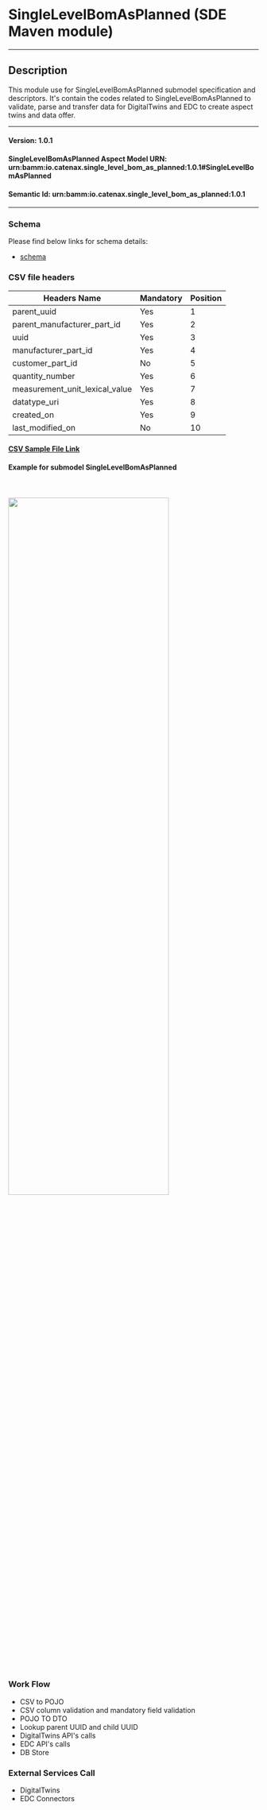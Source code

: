  # SingleLevelBomAsPlanned (SDE Maven module)
---
## Description

This module use for SingleLevelBomAsPlanned submodel specification and descriptors. It's contain the codes related to SingleLevelBomAsPlanned to validate, parse and transfer data for DigitalTwins and EDC to create aspect twins and data offer.

---
#### Version: 1.0.1
#### SingleLevelBomAsPlanned Aspect Model URN: urn:bamm:io.catenax.single_level_bom_as_planned:1.0.1#SingleLevelBomAsPlanned
#### Semantic Id: urn:bamm:io.catenax.single_level_bom_as_planned:1.0.1
---

### Schema

Please find below links for schema details:

- [schema](src/main/resources/single-level-bom-as-planned.json)


### CSV file headers

| Headers Name       	       		| Mandatory                     | Position 	|
|-------------------------------	|-----------------------------	|--------	|
| parent_uuid                   	| Yes		             	    |    1     	|
| parent_manufacturer_part_id   	| Yes					      	|    2    	|
| uuid 			     				| Yes 							| 	 3	   	|
| manufacturer_part_id  	       	| Yes                           | 	 4	  	|
| customer_part_id 		      		| No                           	| 	 5	  	|
| quantity_number    		 		| Yes                     		| 	 6	 	|
| measurement_unit_lexical_value	| Yes                           |    7 	 	|
| datatype_uri	 					| Yes                           |    8 	 	|
| created_on	 					| Yes                           |    9 	 	|
| last_modified_on	 				| No                           	|    10 	|

#### [CSV Sample File Link]

#### Example for submodel SingleLevelBomAsPlanned

<br/><br/><img src="src/main/resources/images/singlelevelbomasplanned.png" height="60%" width="80%"/><br/><br/>

### Work Flow 

 - CSV to POJO
 - CSV column validation and mandatory field validation
 - POJO TO DTO
 - Lookup parent UUID and child UUID
 - DigitalTwins API's calls 
 - EDC API's calls
 - DB Store
 
### External Services Call

 - DigitalTwins
 - EDC Connectors
 
[CSV Sample File Link]: src/main/resources/SingleLevelBoMAsPlanned.csv
